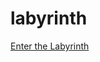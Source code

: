 # labyrinth

<a href="https://btran-3.github.io/labyrinth/" target=”_blank”>Enter the Labyrinth</a>
